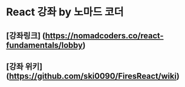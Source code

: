 # React 강좌 by 노마드 코더
## [강좌링크] (https://nomadcoders.co/react-fundamentals/lobby)

## [강좌 위키] (https://github.com/ski0090/FiresReact/wiki)